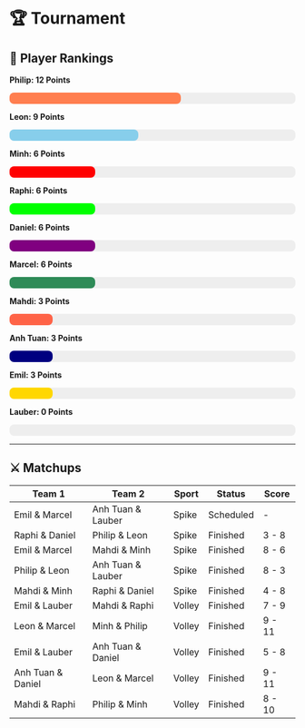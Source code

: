 # 🏆 Tournament
## 🏅 Player Rankings

**Philip: 12 Points**
<div style="background-color: #eee; border-radius: 8px; width: 100%; height: 20px;">
  <div style="width: 60.0%; background-color: coral; height: 100%; border-radius: 8px;"></div>
</div>
            
**Leon: 9 Points**
<div style="background-color: #eee; border-radius: 8px; width: 100%; height: 20px;">
  <div style="width: 45.0%; background-color: skyblue; height: 100%; border-radius: 8px;"></div>
</div>
            
**Minh: 6 Points**
<div style="background-color: #eee; border-radius: 8px; width: 100%; height: 20px;">
  <div style="width: 30.0%; background-color: red; height: 100%; border-radius: 8px;"></div>
</div>
            
**Raphi: 6 Points**
<div style="background-color: #eee; border-radius: 8px; width: 100%; height: 20px;">
  <div style="width: 30.0%; background-color: lime; height: 100%; border-radius: 8px;"></div>
</div>
            
**Daniel: 6 Points**
<div style="background-color: #eee; border-radius: 8px; width: 100%; height: 20px;">
  <div style="width: 30.0%; background-color: purple; height: 100%; border-radius: 8px;"></div>
</div>
            
**Marcel: 6 Points**
<div style="background-color: #eee; border-radius: 8px; width: 100%; height: 20px;">
  <div style="width: 30.0%; background-color: seagreen; height: 100%; border-radius: 8px;"></div>
</div>
            
**Mahdi: 3 Points**
<div style="background-color: #eee; border-radius: 8px; width: 100%; height: 20px;">
  <div style="width: 15.0%; background-color: tomato; height: 100%; border-radius: 8px;"></div>
</div>
            
**Anh Tuan: 3 Points**
<div style="background-color: #eee; border-radius: 8px; width: 100%; height: 20px;">
  <div style="width: 15.0%; background-color: navy; height: 100%; border-radius: 8px;"></div>
</div>
            
**Emil: 3 Points**
<div style="background-color: #eee; border-radius: 8px; width: 100%; height: 20px;">
  <div style="width: 15.0%; background-color: gold; height: 100%; border-radius: 8px;"></div>
</div>
            
**Lauber: 0 Points**
<div style="background-color: #eee; border-radius: 8px; width: 100%; height: 20px;">
  <div style="width: 0.0%; background-color: orange; height: 100%; border-radius: 8px;"></div>
</div>
            
---

## ⚔️ Matchups 


| Team 1                | Team 2                | Sport     | Status   | Score     |
|-----------------------|-----------------------|-----------|----------|-----------|
| Emil & Marcel         | Anh Tuan & Lauber     | Spike     | Scheduled | -         |
| Raphi & Daniel        | Philip & Leon         | Spike     | Finished | 3 - 8     |
| Emil & Marcel         | Mahdi & Minh          | Spike     | Finished | 8 - 6     |
| Philip & Leon         | Anh Tuan & Lauber     | Spike     | Finished | 8 - 3     |
| Mahdi & Minh          | Raphi & Daniel        | Spike     | Finished | 4 - 8     |
| Emil & Lauber         | Mahdi & Raphi         | Volley    | Finished | 7 - 9     |
| Leon & Marcel         | Minh & Philip         | Volley    | Finished | 9 - 11    |
| Emil & Lauber         | Anh Tuan & Daniel     | Volley    | Finished | 5 - 8     |
| Anh Tuan & Daniel     | Leon & Marcel         | Volley    | Finished | 9 - 11    |
| Mahdi & Raphi         | Philip & Minh         | Volley    | Finished | 8 - 10    |
